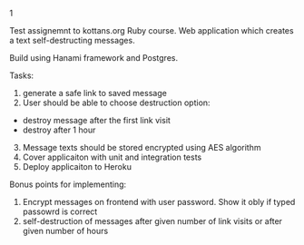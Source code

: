 1

Test assignemnt to kottans.org Ruby course.
Web application which creates a text self-destructing messages.

Build using Hanami framework and Postgres.

Tasks:

1. generate a safe link to saved message
2. User should be able to choose destruction option:
 - destroy message after the first link visit
 - destroy after 1 hour
3. Message texts should be stored encrypted using AES algorithm
4. Cover applicaiton with unit and integration tests
5. Deploy applicaiton to Heroku

Bonus points for implementing:

1. Encrypt messages on frontend with user password. Show it obly if typed passowrd is correct
2. self-destruction of messages after given number of link visits or after given number of hours
